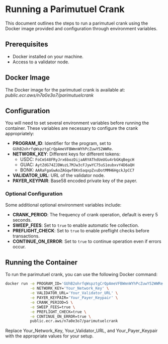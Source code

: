 # Running a Parimutuel Crank

This document outlines the steps to run a parimutuel crank using the Docker image provided and configuration through environment variables.

## Prerequisites

- Docker installed on your machine.
- Access to a validator node.

## Docker Image

The Docker image for the parimutuel crank is available at: _public.ecr.aws/n7a0e3o7/parimutuelcrank_

## Configuration

You will need to set several environment variables before running the container. These variables are necessary to configure the crank appropriately:

- **PROGRAM_ID**: Identifier for the program, set to `GUhB2ohrfqWspztgCrQpAmeVFBWmnWYhPcZuwY52WWRe`.
- **NETWORK_KEY**: Different keys for different tokens:
  - USDC: `FoCmS48FRyJrx6bozDijaARYAThdUeUGu4rbGKqBegcH`
  - GUAC: `AytZdG74ZJDWuzL7MJw3cFJywYC75uS1eubxvY4D6aQH`
  - BONK: `AARaFgaGwAoZAGqwf8Kn5aqxpZvuDotMMH6HgckJpCC7`
- **VALIDATOR_URL**: URL of the validator node.
- **PAYER_KEYPAIR**: Base58 encoded private key of the payer.

### Optional Configuration

Some additional optional environment variables include:

- **CRANK_PERIOD**: The frequency of crank operation, default is every 5 seconds.
- **SWEEP_FEES**: Set to `true` to enable automatic fee collection.
- **PREFLIGHT_CHECK**: Set to `true` to enable preflight checks before transactions.
- **CONTINUE_ON_ERROR**: Set to `true` to continue operation even if errors occur.

## Running the Container

To run the parimutuel crank, you can use the following Docker command:

```bash
docker run -e PROGRAM_ID='GUhB2ohrfqWspztgCrQpAmeVFBWmnWYhPcZuwY52WWRe' \
           -e NETWORK_KEY='Your_Network_Key' \
           -e VALIDATOR_URL='Your_Validator_URL' \
           -e PAYER_KEYPAIR='Your_Payer_Keypair' \
           -e CRANK_PERIOD=5 \
           -e SWEEP_FEES=true \
           -e PREFLIGHT_CHECK=true \
           -e CONTINUE_ON_ERROR=true \
           public.ecr.aws/n7a0e3o7/parimutuelcrank
```
Replace Your_Network_Key, Your_Validator_URL, and Your_Payer_Keypair with the appropriate values for your setup.

